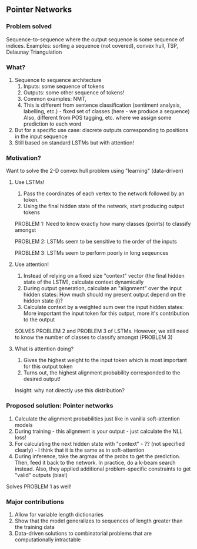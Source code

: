 ## Pointer Networks

### Problem solved
Sequence-to-sequence where the output sequence is some sequence of
indices. Examples: sorting a sequence (not covered), convex hull, TSP,
Delaunay Triangulation


### What?
1. Sequence to sequence architecture
	1. Inputs: some sequence of tokens
	2. Outputs: some other sequence of tokens!
	3. Common examples: NMT,
	4. This is different from sentence classification (sentiment analysis, labelling, etc.) - fixed set of classes (here - we produce a sequence)
		Also, different from POS tagging, etc. where we assign some prediction to each word
2. But for a specific use case: discrete outputs corresponding to positions in the input sequence
3. Still based on standard LSTMs but with attention!

### Motivation?
Want to solve the 2-D convex hull problem using "learning" (data-driven)

1. Use LSTMs!
	1. Pass the coordinates of each vertex to the network followed by an <EOS> token.
	2. Using the final hidden state of the network, start producing output tokens

	PROBLEM 1: Need to know exactly how many classes (points) to classify amongst

	PROBLEM 2: LSTMs seem to be sensitive to the order of the inputs

	PROBLEM 3: LSTMs seem to perform poorly in long seqeunces


2. Use attention!
	1. Instead of relying on a fixed size "context" vector (the final hidden state of the LSTM), calculate context dynamically
	2. During output generation, calculate an "alignment" over the input hidden states:
		How much should my present output depend on the hidden state (i)?
	3. Calculate context by a weighted sum over the input hidden states:
		More important the input token for this output, more it's contribution to the output

	SOLVES PROBLEM 2 and PROBLEM 3 of LSTMs. However, we still need to know the number of classes to classify amongst (PROBLEM 3)

3. What is attention doing?
	1. Gives the highest weight to the input token which is most important for this output token
	2. Turns out, the highest alignment probability corresponded to the desired output!

	Insight: why not directly use this distribution?

### Proposed solution: Pointer networks
1. Calculate the alignment probabilities just like in vanilla soft-attention models
2. During training - this alignment is your output - just calculate the NLL loss!
3. For calculating the next hidden state with "context" - ?? (not specified clearly) - I think that it is the same as in soft-attention
4. During inference, take the argmax of the probs to get the prediction. Then, feed it back to the network.
    In practice, do a k-beam search instead. Also, they applied additional problem-specific constraints to get "valid" outputs (bias!)

Solves PROBLEM 1 as well!


### Major contributions
1. Allow for variable length dictionaries
2. Show that the model generalizes to sequences of length greater than the training data
3. Data-driven solutions to combinatorial problems that are computationally intractable

